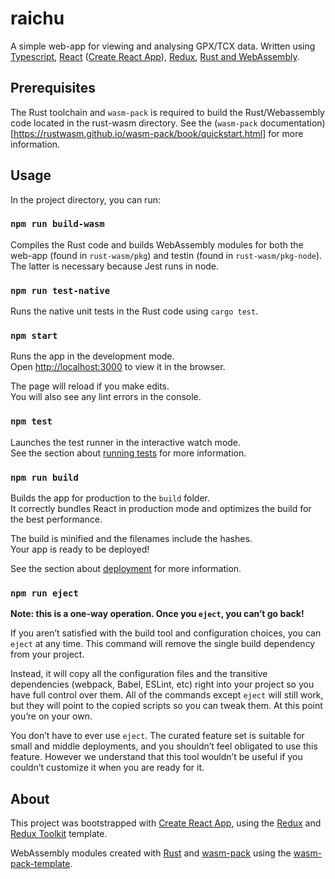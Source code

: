 # raichu

A simple web-app for viewing and analysing GPX/TCX data. Written using [Typescript](https://www.typescriptlang.org/), [React](https://reactjs.org/)
([Create React App](https://github.com/facebook/create-react-app)), [Redux](https://redux.js.org/), [Rust and WebAssembly](https://rustwasm.github.io/).

## Prerequisites

The Rust toolchain and `wasm-pack` is required to build the Rust/Webassembly code located in the rust-wasm directory. See the (`wasm-pack` documentation)[https://rustwasm.github.io/wasm-pack/book/quickstart.html] for more information.

## Usage

In the project directory, you can run:

### `npm run build-wasm`

Compiles the Rust code and builds WebAssembly modules for both the web-app (found in `rust-wasm/pkg`) and testin (found in `rust-wasm/pkg-node`). The latter is necessary because Jest runs in node.

### `npm run test-native`

Runs the native unit tests in the Rust code using `cargo test`.

### `npm start`

Runs the app in the development mode.<br />
Open [http://localhost:3000](http://localhost:3000) to view it in the browser.

The page will reload if you make edits.<br />
You will also see any lint errors in the console.

### `npm test`

Launches the test runner in the interactive watch mode.<br />
See the section about [running tests](https://facebook.github.io/create-react-app/docs/running-tests) for more information.

### `npm run build`

Builds the app for production to the `build` folder.<br />
It correctly bundles React in production mode and optimizes the build for the best performance.

The build is minified and the filenames include the hashes.<br />
Your app is ready to be deployed!

See the section about [deployment](https://facebook.github.io/create-react-app/docs/deployment) for more information.

### `npm run eject`

**Note: this is a one-way operation. Once you `eject`, you can’t go back!**

If you aren’t satisfied with the build tool and configuration choices, you can `eject` at any time. This command will remove the single build dependency from your project.

Instead, it will copy all the configuration files and the transitive dependencies (webpack, Babel, ESLint, etc) right into your project so you have full control over them. All of the commands except `eject` will still work, but they will point to the copied scripts so you can tweak them. At this point you’re on your own.

You don’t have to ever use `eject`. The curated feature set is suitable for small and middle deployments, and you shouldn’t feel obligated to use this feature. However we understand that this tool wouldn’t be useful if you couldn’t customize it when you are ready for it.

## About

This project was bootstrapped with [Create React App](https://github.com/facebook/create-react-app), using the [Redux](https://redux.js.org/) and [Redux Toolkit](https://redux-toolkit.js.org/) template.

WebAssembly modules created with [Rust](https://www.rust-lang.org/) and [wasm-pack](https://rustwasm.github.io/wasm-pack/) using the [wasm-pack-template](https://github.com/rustwasm/wasm-pack).
